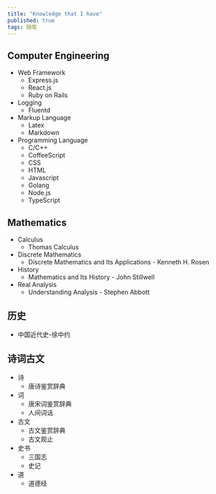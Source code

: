 ```yaml
---
title: "Knowledge that I have"
published: true
tags: 随笔
---
```


## Computer Engineering

- Web Framework
  - Express.js
  - React.js
  - Ruby on Rails
- Logging
  - Fluentd
- Markup Language
  - Latex
  - Markdown
- Programming Language
  - C/C++
  - CoffeeScript
  - CSS
  - HTML
  - Javascript
  - Golang
  - Node.js
  - TypeScript

## Mathematics

- Calculus
  - Thomas Calculus
- Discrete Mathematics
  - Discrete Mathematics and Its Applications - Kenneth H. Rosen
- History
  - Mathematics and Its History - John Stillwell
- Real Analysis
  - Understanding Analysis - Stephen Abbott

## 历史

- 中国近代史-徐中约

## 诗词古文

- 诗
  - 唐诗鉴赏辞典
- 词
  - 唐宋词鉴赏辞典
  - 人间词话
- 古文
  - 古文鉴赏辞典
  - 古文观止
- 史书
  - 三国志
  - 史记
- 道
  - 道德经
